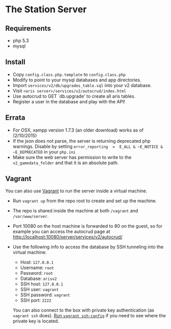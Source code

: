 The Station Server
====

Requirements
------------

* php 5.3
* mysql

Install
-------

* Copy `config.class.php.template` to `config.class.php`
* Modify to point to your mysql databases and app directories.
* Import `services/v2/db/upgrades_table.sql` into your v2 database.
* Visit `<aris server>/services/v2/autocrud/index.html`
* Use autocrud to GET `db.upgrade' to create all aris tables.
* Register a user in the database and play with the API!

Errata
------

* For OSX, xampp version 1.7.3 (an older download) works as of (2/10/2015)
* If the json does not parse, the server is returning deprecated php warnings. Disable by setting `error_reporting  =  E_ALL & ~E_NOTICE & ~E_DEPRECATED` in your `php.ini`
* Make sure the web server has permission to write to the `v2_gamedata_folder` and that it is an absolute path.

Vagrant
-------

You can also use [Vagrant](https://www.vagrantup.com/) to run the server inside a virtual machine.

* Run `vagrant up` from the repo root to create and set up the machine.

* The repo is shared inside the machine at both `/vagrant` and `/var/www/server`.

* Port 10080 on the host machine is forwarded to 80 on the guest, so for example
  you can access the autocrud page at <http://localhost:10080/server/services/v2/autocrud/>

* Use the following info to access the database by SSH tunneling into the virtual machine:

  * Host: `127.0.0.1`
  * Username: `root`
  * Password: `root`
  * Database: `arisv2`
  * SSH host: `127.0.0.1`
  * SSH user: `vagrant`
  * SSH password: `vagrant`
  * SSH port: `2222`

  You can also connect to the box with private key authentication (as `vagrant ssh` does).
  [Run `vagrant ssh-config`](http://thediscoblog.com/blog/2013/10/16/ssh-and-vagrant/)
  if you need to see where the private key is located.
